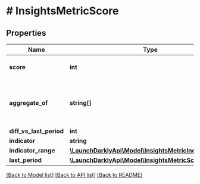 # # InsightsMetricScore

## Properties

Name | Type | Description | Notes
------------ | ------------- | ------------- | -------------
**score** | **int** | The score for the metric |
**aggregate_of** | **string[]** | The keys of the metrics that were aggregated to calculate this score | [optional]
**diff_vs_last_period** | **int** |  | [optional]
**indicator** | **string** |  |
**indicator_range** | [**\LaunchDarklyApi\Model\InsightsMetricIndicatorRange**](InsightsMetricIndicatorRange.md) |  |
**last_period** | [**\LaunchDarklyApi\Model\InsightsMetricScore**](InsightsMetricScore.md) |  | [optional]

[[Back to Model list]](../../README.md#models) [[Back to API list]](../../README.md#endpoints) [[Back to README]](../../README.md)
